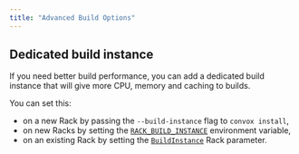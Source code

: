 ```yaml
---
title: "Advanced Build Options"
---
```


## Dedicated build instance

If you need better build performance, you can add a dedicated build instance that will give more CPU, memory and caching to builds.

You can set this:

- on a new Rack by passing the `--build-instance` flag to `convox install`,
- on new Racks by setting the [`RACK_BUILD_INSTANCE`](/docs/cli-environment-variables/#rackbuildinstance) environment variable,
- on an existing Rack by setting the [`BuildInstance`](/docs/rack-parameters/#buildinstance) Rack parameter.
